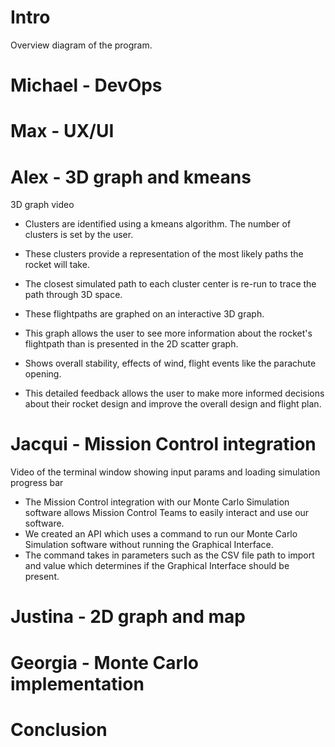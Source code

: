 # Intro
Overview diagram of the program. 

# Michael - DevOps

# Max - UX/UI

# Alex - 3D graph and kmeans

3D graph video

 - Clusters are identified using a kmeans algorithm. The number of clusters is set by the user.
 - These clusters provide a representation of the most likely paths the rocket will take.
 - The closest simulated path to each cluster center is re-run to trace the path through 3D space.
 - These flightpaths are graphed on an interactive 3D graph.

 - This graph allows the user to see more information about the rocket's flightpath than is presented in the 2D scatter graph.
 - Shows overall stability, effects of wind, flight events like the parachute opening.
 - This detailed feedback allows the user to make more informed decisions about their rocket design and improve the overall design and flight plan.

# Jacqui - Mission Control integration

Video of the terminal window showing input params and loading simulation progress bar

- The Mission Control integration with our Monte Carlo Simulation software allows Mission Control Teams to easily interact and use our software.
- We created an API which uses a command to run our Monte Carlo Simulation software without running the Graphical Interface.
- The command takes in parameters such as the CSV file path to import and value which determines if the Graphical Interface should be present.


# Justina - 2D graph and map

# Georgia - Monte Carlo implementation

# Conclusion